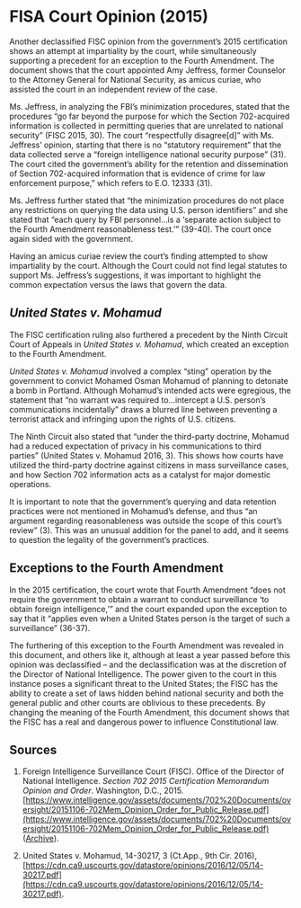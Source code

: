 # FISA Court Opinion (2015)
Another declassified FISC opinion from the government’s 2015 certification shows an attempt at impartiality by the court, while simultaneously supporting a precedent for an exception to the Fourth Amendment. The document shows that the court appointed Amy Jeffress, former Counselor to the Attorney General for National Security, as amicus curiae, who assisted the court in an independent review of the case. 

Ms. Jeffress, in analyzing the FBI’s minimization procedures, stated that the procedures “go far beyond the purpose for which the Section 702-acquired information is collected in permitting queries that are unrelated to national security” (FISC 2015, 30). The court “respectfully disagree[d]” with Ms. Jeffress’ opinion, starting that there is no “statutory requirement” that the data collected serve a “foreign intelligence national security purpose” (31). The court cited the government’s ability for the  retention and dissemination of Section 702-acquired information that is evidence of crime for law enforcement purpose,” which refers to E.O. 12333 (31). 

Ms. Jeffress further stated that “the minimization procedures do not place any restrictions on querying the data using U.S. person identifiers” and she stated that “each query by FBI personnel...is a ‘separate action subject to the Fourth Amendment reasonableness test.’” (39-40). The court once again sided with the government. 

Having an amicus curiae review the court’s finding attempted to show impartiality by the court. Although the Court could not find legal statutes to support Ms. Jeffress’s suggestions, it was important to highlight the common expectation versus the laws that govern the data. 

## *United States v. Mohamud*
The FISC certification ruling also furthered a precedent by the Ninth Circuit Court of Appeals in *United States v. Mohamud*, which created an exception to the Fourth Amendment. 

*United States v. Mohamud* involved a complex “sting” operation by the government to convict Mohamed Osman Mohamud of planning to detonate a bomb in Portland. Although Mohamud’s intended acts were egregious, the statement that “no warrant was required to...intercept a U.S. person’s communications incidentally” draws a blurred line between preventing a terrorist attack and infringing upon the rights of U.S. citizens. 

The Ninth Circuit also stated that “under the third-party doctrine, Mohamud had a reduced expectation of privacy in his communications to third parties” (United States v. Mohamud 2016, 3). This shows how courts have utilized the third-party doctrine against citizens in mass surveillance cases, and how Section 702 information acts as a catalyst for major domestic operations. 

It is important to note that the government’s querying and data retention practices were not mentioned in Mohamud’s defense, and thus “an argument regarding reasonableness was outside the scope of this court’s review” (3). This was an unusual addition for the panel to add, and it seems to question the legality of the government’s practices. 

## Exceptions to the Fourth Amendment
In the 2015 certification, the court wrote that Fourth Amendment “does not require the government to obtain a warrant to conduct surveillance ‘to obtain foreign intelligence,’” and the court expanded upon the exception to say that it “applies even when a United States person is the target of such a surveillance” (36-37). 

The furthering of this exception to the Fourth Amendment was revealed in this document, and others like it, although at least a year passed before this opinion was declassified – and the declassification was at the discretion of the Director of National Intelligence. The power given to the court in this instance poses a significant threat to the United States; the FISC has the ability to create a set of laws hidden behind national security and both the general public and other courts are oblivious to these precedents. By changing the meaning of the Fourth Amendment, this document shows that the FISC has a real and dangerous power to influence Constitutional law.

## Sources
1. Foreign Intelligence Surveillance Court (FISC). Office of the Director of National Intelligence. 
*Section 702 2015 Certification Memorandum Opinion and Order*. Washington, D.C., 2015. [https://www.intelligence.gov/assets/documents/702%20Documents/oversight/20151106-702Mem_Opinion_Order_for_Public_Release.pdf](https://www.intelligence.gov/assets/documents/702%20Documents/oversight/20151106-702Mem_Opinion_Order_for_Public_Release.pdf) ([Archive](/archive/fisc-opinion-2015.pdf)).

2. United States v. Mohamud, 14-30217, 3 (Ct.App., 9th Cir. 2016), [https://cdn.ca9.uscourts.gov/datastore/opinions/2016/12/05/14-30217.pdf](https://cdn.ca9.uscourts.gov/datastore/opinions/2016/12/05/14-30217.pdf).